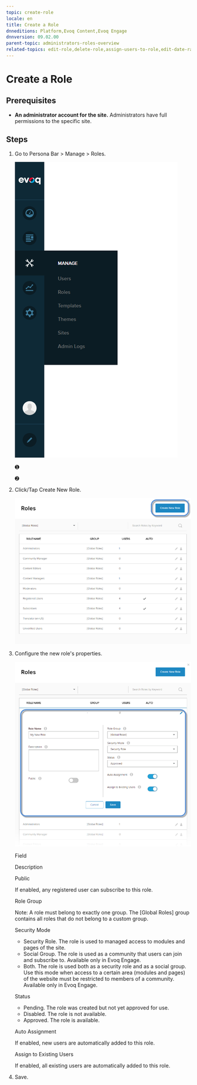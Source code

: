 ```yaml
---
topic: create-role
locale: en
title: Create a Role
dnneditions: Platform,Evoq Content,Evoq Engage
dnnversion: 09.02.00
parent-topic: administrators-roles-overview
related-topics: edit-role,delete-role,assign-users-to-role,edit-date-range-for-role-membership,view-users-assigned-to-role,remove-users-from-role
---
```


# Create a Role

## Prerequisites

*   **An administrator account for the site.** Administrators have full permissions to the specific site.

## Steps

1.  Go to Persona Bar \> Manage \> Roles.
    
    ![Persona Bar > Manage > Roles](img/scr-pbar-host-Manage-E91.png)
    
    ➊
    
    ➋
    
2.  Click/Tap Create New Role.
    
      
    
    ![](img/scr-RoleList-CreateRole-E90.png)
    
      
    
3.  Configure the new role's properties.
    
      
    
    ![](img/scr-Roles-Create-E90.png)
    
      
    
    Field
    
    Description
    
    Public
    
    If enabled, any registered user can subscribe to this role.
    
    Role Group
    
    Note: A role must belong to exactly one group. The \[Global Roles\] group contains all roles that do not belong to a custom group.
    
    Security Mode
    
    *   Security Role. The role is used to managed access to modules and pages of the site.
    *   Social Group. The role is used as a community that users can join and subscribe to. Available only in Evoq Engage.
    *   Both. The role is used both as a security role and as a social group. Use this mode when access to a certain area (modules and pages) of the website must be restricted to members of a community. Available only in Evoq Engage.
    
    Status
    
    *   Pending. The role was created but not yet approved for use.
    *   Disabled. The role is not available.
    *   Approved. The role is available.
    
    Auto Assignment
    
    If enabled, new users are automatically added to this role.
    
    Assign to Existing Users
    
    If enabled, all existing users are automatically added to this role.
    
4.  Save.